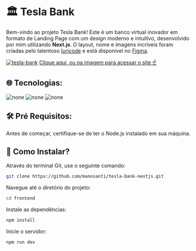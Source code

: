 # 🏛️ Tesla Bank

Bem-vindo ao projeto Tesla Bank! Este é um banco virtual inovador em formato de Landing Page com um design moderno e intuitivo, desenvolvido por mim utilizando <strong>Next.js</strong>. O layout, nome e imagens incríveis foram criadas pelo talentoso <a href="https://github.com/iuricode">Iuricode</a> e está disponível no <a href="https://www.figma.com/file/Yb9IBH56g7T1hdIyZ3BMNO/Desafios---Codelândia?type=design&node-id=191725-3600&mode=design">Figma</a>.

<a href="https://tesla-finance-bank.vercel.app">![tesla-bank](https://github.com/manosanti/tesla-bank-nextjs/assets/100389856/8378f9ff-d782-44c2-be72-c362c5575fb5)</a>
<a href="https://tesla-finance-bank.vercel.app">Clique aqui, ou na imagem para acessar o site ☝️</a>
## 🌐 Tecnologias:
<div class="d-flex">
<img src="https://camo.githubusercontent.com/2abe53f4176fd7b9639f1c316e77574575c1c99c660e03fefa08299045988ba5/68747470733a2f2f696d672e736869656c64732e696f2f62616467652f4e6578742d626c61636b3f7374796c653d666f722d7468652d6261646765266c6f676f3d6e6578742e6a73266c6f676f436f6c6f723d7768697465" alt="none" />
 <img src="https://camo.githubusercontent.com/3b41d3ae73bc489dbb2be32e772cc814e3a76e372027056c72e5b970c04684a5/68747470733a2f2f696d672e736869656c64732e696f2f62616467652f7461696c77696e646373732d2532333338423241432e7376673f7374796c653d666f722d7468652d6261646765266c6f676f3d7461696c77696e642d637373266c6f676f436f6c6f723d7768697465" alt="none" />
  <img src="https://camo.githubusercontent.com/bdb7731529e6563b08b823d27f981683f89fd666d434f6592cb901ba763277f3/68747470733a2f2f696d672e736869656c64732e696f2f62616467652f6669676d612d2532334632344531452e7376673f7374796c653d666f722d7468652d6261646765266c6f676f3d6669676d61266c6f676f436f6c6f723d7768697465" alt="none" />
</div>

## 🛠️ Pré Requisitos:

Antes de começar, certifique-se de ter o Node.js instalado em sua máquina.

## 💾 Como Instalar?

Através do terminal Git, use o seguinte comando:
```bash
git clone https://github.com/manosanti/tesla-bank-nextjs.git
```

Navegue até o diretório do projeto:
```bash
cd frontend
```

Instale as dependências:
```bash
npm install
```

Inicie o servidor:
```bash
npm run dev
```
